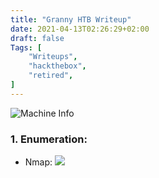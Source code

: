 ```yaml
---
title: "Granny HTB Writeup"
date: 2021-04-13T02:26:29+02:00
draft: false
Tags: [
    "Writeups",
    "hackthebox",
    "retired",
]
---
```

![Machine Info](/images/granny/1.png)

### 1. Enumeration:
* Nmap:
![](/images/granny/2.png)